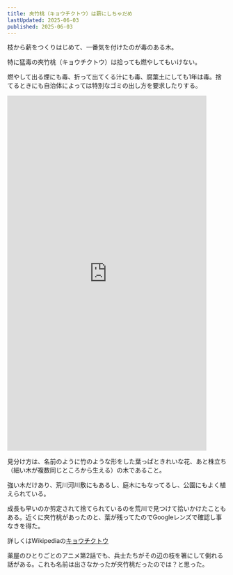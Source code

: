 ```yaml
---
title: 夾竹桃（キョウチクトウ）は薪にしちゃだめ
lastUpdated: 2025-06-03
published: 2025-06-03
---
```


枝から薪をつくりはじめて、一番気を付けたのが毒のある木。

特に猛毒の夾竹桃（キョウチクトウ）は拾っても燃やしてもいけない。

燃やして出る煙にも毒、折って出てくる汁にも毒、腐葉土にしても1年は毒。捨てるときにも自治体によっては特別なゴミの出し方を要求したりする。

<iframe width="458" height="815" src="https://www.youtube.com/embed/aNb9pAxHljU" title="猛毒キョウチクトウ　焚火の天敵" frameborder="0" allow="accelerometer; autoplay; clipboard-write; encrypted-media; gyroscope; picture-in-picture; web-share" referrerpolicy="strict-origin-when-cross-origin" allowfullscreen></iframe>

見分け方は、名前のように竹のような形をした葉っぱときれいな花、あと株立ち（細い木が複数同じところから生える）の木であること。

強い木だけあり、荒川河川敷にもあるし、庭木にもなってるし、公園にもよく植えられている。

成長も早いのか剪定されて捨てられているのを荒川で見つけて拾いかけたこともある。近くに夾竹桃があったのと、葉が残ってたのでGoogleレンズで確認し事なきを得た。

詳しくはWikipediaの[キョウチクトウ](https://ja.wikipedia.org/wiki/%E3%82%AD%E3%83%A7%E3%82%A6%E3%83%81%E3%82%AF%E3%83%88%E3%82%A6)

薬屋のひとりごとのアニメ第2話でも、兵士たちがその辺の枝を箸にして倒れる話がある。これも名前は出さなかったが夾竹桃だったのでは？と思った。



